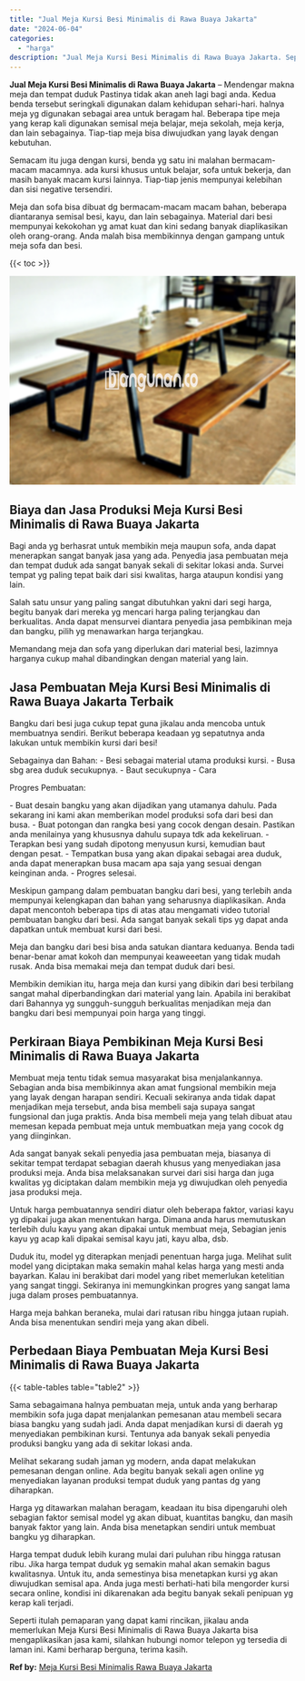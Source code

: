 ```yaml
---
title: "Jual Meja Kursi Besi Minimalis di Rawa Buaya Jakarta"
date: "2024-06-04"
categories: 
  - "harga"
description: "Jual Meja Kursi Besi Minimalis di Rawa Buaya Jakarta. Seperti itulah pemaparan yang dapat kami rincikan, jikalau anda memerlukan Meja Kursi Besi Minimalis di..."
---
```


**Jual Meja Kursi Besi Minimalis di Rawa Buaya Jakarta** – Mendengar makna meja dan tempat duduk Pastinya tidak akan aneh lagi bagi anda. Kedua benda tersebut seringkali digunakan dalam kehidupan sehari-hari. halnya meja yg digunakan sebagai area untuk beragam hal. Beberapa tipe meja yang kerap kali digunakan semisal meja belajar, meja sekolah, meja kerja, dan lain sebagainya. Tiap-tiap meja bisa diwujudkan yang layak dengan kebutuhan.

Semacam itu juga dengan kursi, benda yg satu ini malahan bermacam-macam macamnya. ada kursi khusus untuk belajar, sofa untuk bekerja, dan masih banyak macam kursi lainnya. Tiap-tiap jenis mempunyai kelebihan dan sisi negative tersendiri.

Meja dan sofa bisa dibuat dg bermacam-macam macam bahan, beberapa diantaranya semisal besi, kayu, dan lain sebagainya. Material dari besi mempunyai kekokohan yg amat kuat dan kini sedang banyak diaplikasikan oleh orang-orang. Anda malah bisa membikinnya dengan gampang untuk meja sofa dan besi.

{{< toc >}}

![Jual Meja Kursi Besi Minimalis di Rawa Buaya Jakarta](/images/jual-meja-besi-murah19.png)

## Biaya dan Jasa Produksi Meja Kursi Besi Minimalis di Rawa Buaya Jakarta

Bagi anda yg berhasrat untuk membikin meja maupun sofa, anda dapat menerapkan sangat banyak jasa yang ada. Penyedia jasa pembuatan meja dan tempat duduk ada sangat banyak sekali di sekitar lokasi anda. Survei tempat yg paling tepat baik dari sisi kwalitas, harga ataupun kondisi yang lain.

Salah satu unsur yang paling sangat dibutuhkan yakni dari segi harga, begitu banyak dari mereka yg mencari harga paling terjangkau dan berkualitas. Anda dapat mensurvei diantara penyedia jasa pembikinan meja dan bangku, pilih yg menawarkan harga terjangkau.

Memandang meja dan sofa yang diperlukan dari material besi, lazimnya harganya cukup mahal dibandingkan dengan material yang lain.

## Jasa Pembuatan Meja Kursi Besi Minimalis di Rawa Buaya Jakarta Terbaik

Bangku dari besi juga cukup tepat guna jikalau anda mencoba untuk membuatnya sendiri. Berikut beberapa keadaan yg sepatutnya anda lakukan untuk membikin kursi dari besi!

Sebagainya dan Bahan: - Besi sebagai material utama produksi kursi. - Busa sbg area duduk secukupnya. - Baut secukupnya - Cara

Progres Pembuatan:

\- Buat desain bangku yang akan dijadikan yang utamanya dahulu. Pada sekarang ini kami akan memberikan model produksi sofa dari besi dan busa. - Buat potongan dan rangka besi yang cocok dengan desain. Pastikan anda menilainya yang khususnya dahulu supaya tdk ada kekeliruan. - Terapkan besi yang sudah dipotong menyusun kursi, kemudian baut dengan pesat. - Tempatkan busa yang akan dipakai sebagai area duduk, anda dapat menerapkan busa macam apa saja yang sesuai dengan keinginan anda. - Progres selesai.

Meskipun gampang dalam pembuatan bangku dari besi, yang terlebih anda mempunyai kelengkapan dan bahan yang seharusnya diaplikasikan. Anda dapat mencontoh beberapa tips di atas atau mengamati video tutorial pembuatan bangku dari besi. Ada sangat banyak sekali tips yg dapat anda dapatkan untuk membuat kursi dari besi.

Meja dan bangku dari besi bisa anda satukan diantara keduanya. Benda tadi benar-benar amat kokoh dan mempunyai keaweeetan yang tidak mudah rusak. Anda bisa memakai meja dan tempat duduk dari besi.

Membikin demikian itu, harga meja dan kursi yang dibikin dari besi terbilang sangat mahal diperbandingkan dari material yang lain. Apabila ini berakibat dari Bahannya yg sungguh-sungguh berkualitas menjadikan meja dan bangku dari besi mempunyai poin harga yang tinggi.

## Perkiraan Biaya Pembikinan Meja Kursi Besi Minimalis di Rawa Buaya Jakarta

Membuat meja tentu tidak semua masyarakat bisa menjalankannya. Sebagian anda bisa membikinnya akan amat fungsional membikin meja yang layak dengan harapan sendiri. Kecuali sekiranya anda tidak dapat menjadikan meja tersebut, anda bisa membeli saja supaya sangat fungsional dan juga praktis. Anda bisa membeli meja yang telah dibuat atau memesan kepada pembuat meja untuk membuatkan meja yang cocok dg yang diinginkan.

Ada sangat banyak sekali penyedia jasa pembuatan meja, biasanya di sekitar tempat terdapat sebagian daerah khusus yang menyediakan jasa produksi meja. Anda bisa melaksanakan survei dari sisi harga dan juga kwalitas yg diciptakan dalam membikin meja yg diwujudkan oleh penyedia jasa produksi meja.

Untuk harga pembuatannya sendiri diatur oleh beberapa faktor, variasi kayu yg dipakai juga akan menentukan harga. Dimana anda harus memutuskan terlebih dulu kayu yang akan dipakai untuk membuat meja, Sebagian jenis kayu yg acap kali dipakai semisal kayu jati, kayu alba, dsb.

Duduk itu, model yg diterapkan menjadi penentuan harga juga. Melihat sulit model yang diciptakan maka semakin mahal kelas harga yang mesti anda bayarkan. Kalau ini berakibat dari model yang ribet memerlukan ketelitian yang sangat tinggi. Sekiranya ini memungkinkan progres yang sangat lama juga dalam proses pembuatannya.

Harga meja bahkan beraneka, mulai dari ratusan ribu hingga jutaan rupiah. Anda bisa menentukan sendiri meja yang akan dibeli.

## Perbedaan Biaya Pembuatan Meja Kursi Besi Minimalis di Rawa Buaya Jakarta

{{< table-tables table="table2" >}}

Sama sebagaimana halnya pembuatan meja, untuk anda yang berharap membikin sofa juga dapat menjalankan pemesanan atau membeli secara biasa bangku yang sudah jadi. Anda dapat menjadikan kursi di daerah yg menyediakan pembikinan kursi. Tentunya ada banyak sekali penyedia produksi bangku yang ada di sekitar lokasi anda.

Melihat sekarang sudah jaman yg modern, anda dapat melakukan pemesanan dengan online. Ada begitu banyak sekali agen online yg menyediakan layanan produksi tempat duduk yang pantas dg yang diharapkan.

Harga yg ditawarkan malahan beragam, keadaan itu bisa dipengaruhi oleh sebagian faktor semisal model yg akan dibuat, kuantitas bangku, dan masih banyak faktor yang lain. Anda bisa menetapkan sendiri untuk membuat bangku yg diharapkan.

Harga tempat duduk lebih kurang mulai dari puluhan ribu hingga ratusan ribu. Jika harga tempat duduk yg semakin mahal akan semakin bagus kwalitasnya. Untuk itu, anda semestinya bisa menetapkan kursi yg akan diwujudkan semisal apa. Anda juga mesti berhati-hati bila mengorder kursi secara online, kondisi ini dikarenakan ada begitu banyak sekali penipuan yg kerap kali terjadi.

Seperti itulah pemaparan yang dapat kami rincikan, jikalau anda memerlukan Meja Kursi Besi Minimalis di Rawa Buaya Jakarta bisa mengaplikasikan jasa kami, silahkan hubungi nomor telepon yg tersedia di laman ini. Kami berharap berguna, terima kasih.

**Ref by:** [Meja Kursi Besi Minimalis Rawa Buaya Jakarta](https://id.wikipedia.org/wiki/Meja)
